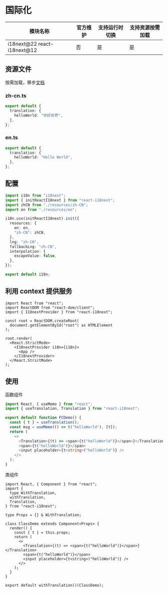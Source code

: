 # 国际化

| 模块名称                    | 官方维护 | 支持运行时切换 | 支持资源按需加载 |
| --------------------------- | -------- | -------------- | ---------------- |
| i18next@22 react-i18next@12 | 否       | 是             | 是               |

## 资源文件

按需加载，移步[文档](https://www.i18next.com/how-to/add-or-load-translations)

### zh-cn.ts

```ts
export default {
  translation: {
    helloWorld: "你好世界",
  },
};
```

### en.ts

```ts
export default {
  translation: {
    helloWorld: "Hello World",
  },
};
```

## 配置

```ts
import i18n from "i18next";
import { initReactI18next } from "react-i18next";
import zhCN from "./resources/zh-CN";
import en from "./resources/en";

i18n.use(initReactI18next).init({
  resources: {
    en: en,
    "zh-CN": zhCN,
  },
  lng: "zh-CN",
  fallbackLng: "zh-CN",
  interpolation: {
    escapeValue: false,
  },
});

export default i18n;
```

## 利用 context 提供服务

```tsx
import React from "react";
import ReactDOM from "react-dom/client";
import { I18nextProvider } from "react-i18next";

const root = ReactDOM.createRoot(
  document.getElementById("root") as HTMLElement
);

root.render(
  <React.StrictMode>
    <I18nextProvider i18n={i18n}>
      <App />
    </I18nextProvider>
  </React.StrictMode>
);
```

## 使用

函数组件

```ts
import React, { useMemo } from "react";
import { useTranslation, Translation } from "react-i18next";

export default function FCDemo() {
  const { t } = useTranslation();
  const msg = useMemo(() => t("helloWorld"), [t]);
  return (
    <>
      <Translation>{(t) => <span>{t("helloWorld")}</span>}</Translation>
      <span>{t("helloWorld")}</span>
      <input placeholder={t<string>("helloWorld")} />
    </>
  );
}
```

类组件

```tsx
import React, { Component } from "react";
import {
  type WithTranslation,
  withTranslation,
  Translation,
} from "react-i18next";

type Props = {} & WithTranslation;

class ClassDemo extends Component<Props> {
  render() {
    const { t } = this.props;
    return (
      <>
        <Translation>{(t) => <span>{t("helloWorld")}</span>}</Translation>
        <span>{t("helloWorld")}</span>
        <input placeholder={t<string>("helloWorld")} />
      </>
    );
  }
}

export default withTranslation()(ClassDemo);
```
